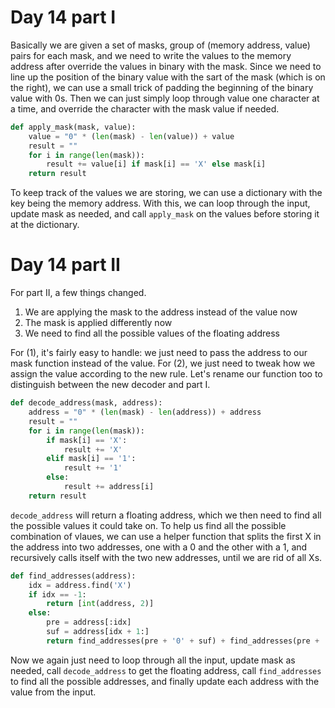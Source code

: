 # Day 14 part I

Basically we are given a set of masks, group of (memory address, value) pairs for each mask, and we need to write the values to the memory address after override the values in binary with the mask. Since we need to line up the position of the binary value with the sart of the mask (which is on the right), we can use a small trick of padding the beginning of the binary value with 0s. Then we can just simply loop through value one character at a time, and override the character with the mask value if needed.
```python
def apply_mask(mask, value):
    value = "0" * (len(mask) - len(value)) + value
    result = ""
    for i in range(len(mask)):
        result += value[i] if mask[i] == 'X' else mask[i]
    return result
```
To keep track of the values we are storing, we can use a dictionary with the key being the memory address. With this, we can loop through the input, update mask as needed, and call `apply_mask` on the values before storing it at the dictionary. 

# Day 14 part II

For part II, a few things changed.
1) We are applying the mask to the address instead of the value now
2) The mask is applied differently now
3) We need to find all the possible values of the floating address

For (1), it's fairly easy to handle: we just need to pass the address to our mask function instead of the value. For (2), we just need to tweak how we assign the value according to the new rule. Let's rename our function too to distinguish between the new decoder and part I. 
```python
def decode_address(mask, address):
    address = "0" * (len(mask) - len(address)) + address
    result = ""
    for i in range(len(mask)):
        if mask[i] == 'X':
            result += 'X'
        elif mask[i] == '1':
            result += '1'
        else:
            result += address[i]
    return result
```
`decode_address` will return a floating address, which we then need to find all the possible values it could take on. To help us find all the possible combination of vlaues, we can use a helper function that splits the first X in the address into two addresses, one with a 0 and the other with a 1, and recursively calls itself with the two new addresses, until we are rid of all Xs. 

```python
def find_addresses(address):
    idx = address.find('X')
    if idx == -1:
        return [int(address, 2)]
    else:
        pre = address[:idx]
        suf = address[idx + 1:]
        return find_addresses(pre + '0' + suf) + find_addresses(pre + '1' + suf)
```
Now we again just need to loop through all the input, update mask as needed, call `decode_address` to get the floating address, call `find_addresses` to find all the possible addresses, and finally update each address with the value from the input. 
